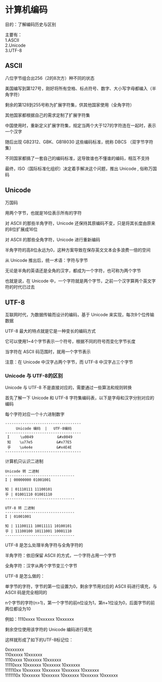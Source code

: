 # 计算机编码

目的：了解编码历史与区别

主要有：  
1.ASCII  
2.Unicode  
3.UTF-8  

## ASCII

八位字节组合出256（2的8次方）种不同的状态

美国编写到第127号，刚好将所有空格、标点符号、数字、大小写字母都编入（半角字符）

剩余的第128到255号称为扩展字符集，供其他国家使用（全角字符）

其他国家都根据自己的需求定制了扩展字符集

中国使用时，重新定义扩展字符集，规定当两个大于127的字符连在一起时，表示一个汉字

随后出现 GB2312、GBK、GB18030 这些编码标准，统称 DBCS （双字节字符集）

不同国家都搞了一套自己的编码标准，这导致谁也不懂谁的编码，相互不支持

最终，ISO（国际标准化组织）决定着手解决这个问题，推出 Unicode , 俗称万国码

## Unicode

万国码

用两个字节，也就是16位表示所有的字符

对 ASCII 的那些半角字符，Unicode 还保持其原编码不变，只是将其长度由原来的8位扩展成16位

对 ASCII 的那些全角字符，Unicode 进行重新编码

半角字符的高8位永远为0，这种方案导致在保存英文文本会多浪费一倍的空间

从 Unicode 推出后，统一术语：字符与字节

无论是半角的英语还是全角的汉字，都成为一个字符，也可称为两个字节

也就是说，在 Unicode 中，一个字符就是两个字节，之前一个汉字算两个英文字符的时代已过去

## UTF-8

互联网时代，为数据传输而设计的编码，基于 Unicode 来实现，每次8个位传输数据

UTF-8 最大的特点就是它是一种变长的编码方式

它可以使用1~4个字节表示一个符号，根据不同的符号而变化字节长度

当字符在 ASCII 码范围时，就用一个字节表示

注意：在 Unicode 中汉字占两个字节，而 UTF-8 中汉字占三个字节

### Unicode 与 UTF-8的区别

Unicode 与 UTF-8 不是直接对应的，需要通过一些算法和规则转换

首先了解一下 Unicode 和 UTF-8 字符集编码表，以下是字母和汉字分别对应的编码

每个字符对应一个十六进制数字

```
-----------------------------------
     Unicode 编码  |   UTF-8编码
-----------------------------------
 I     \u0049           &#x0049
 知    \u77e5           &#x77E5
 乎    \u4e4e           &#x4E4E
-----------------------------------
```

计算机只认识二进制

```
Unicode 转 二进制
--------------------------------
I | 00000000 01001001

知 | 01110111 11100101
乎 | 01001110 01001110
--------------------------------

UTF-8 转 二进制
--------------------------------
I | 01001001

知 | 11100111 10011111 10100101
乎 | 11100100 10111001 10001110
--------------------------------
```

UTF-8 是怎么处理半角字符与全角字符的

半角字符：依旧保留 ASCII 的方式，一个字符占用一个字节

全角字符：汉字从两个字节变三个字节

UTF-8 是怎么做的：

单字节的字符，字节的第一位设置为0，剩余字节用对应的 ASCII 码进行填充，与 ASCII 码是完全相同的

n个字节的字符(n>1)，第一个字节的前n位设为1，第n+1位设为0，后面字节的前两位都设为10

例如：1110xxxx 10xxxxxx 10xxxxxx

剩余空位使用该字符的 Unicode 编码进行填充

这样就形成了如下的UTF-8标记位：

0xxxxxxx  
110xxxxx 10xxxxxx  
1110xxxx 10xxxxxx 10xxxxxx  
11110xxx 10xxxxxx 10xxxxxx 10xxxxxx  
111110xx 10xxxxxx 10xxxxxx 10xxxxxx 10xxxxxx  
1111110x 10xxxxxx 10xxxxxx 10xxxxxx 10xxxxxx 10xxxxxx  
